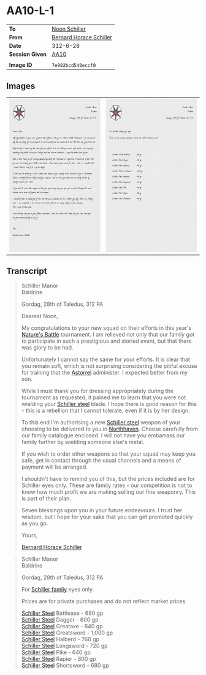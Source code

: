 # AA10-L-1

|||
| --- | --- |
| **To** | [Noon Schiller](../characters/noon-schiller.md) | letter.1
| **From** | [Bernard Horace Schiller](../characters/bernard-horace-schiller.md) |
| **Date** | 312-6-28 |
| **Session Given** | [AA10](../sessions/completed/AA10.md) |
|||
| **Image ID** | `7e982bcd540eccf0` |

## Images

|||
|:---:|:---:|
| <img src="https://raw.githubusercontent.com/jesskelsall/astarus-images/main/letters/7e982bcd540eccf0-1.jpg" height="400" /> | <img src="https://raw.githubusercontent.com/jesskelsall/astarus-images/main/letters/7e982bcd540eccf0-2.jpg" height="400" /> |

## Transcript

> Schiller Manor  
> Baldrine
>
> Gordag, 28th of Taledus, 312 PA
>
> Dearest Noon,
>
> My congratulations to your new squad on their efforts in this year's [Nature's Battle](../mechanics/roleplay/natures-battle.md) tournament. I am relieved not only that our family got to participate in such a prestigious and storied event, but that there was glory to be had.
>
> Unfortunately I cannot say the same for your efforts. It is clear that you remain soft, which is not surprising considering the pitiful excuse for training that the [Astorrel](../organisations/astorrel/astorrel.md) administer. I expected better from my son.
>
> While I must thank you for dressing appropriately during the tournament as requested, it pained me to learn that you were not wielding your [Schiller steel](../items/weapons/schiller-steel.md) blade. I hope there is good reason for this - this is a rebellion that I cannot tolerate, even if it is by her design.
>
> To this end I'm authorising a new [Schiller steel](../items/weapons/schiller-steel.md) weapon of your choosing to be delivered to you in [Northhaven](../places/cities/northhaven.md). Choose carefully from our family catalogue enclosed. I will not have you embarrass our family further by wielding someone else's metal.
>
> If you wish to order other weapons so that your squad may keep you safe, get in contact through the usual channels and a means of payment will be arranged.
>
> I shouldn't have to remind you of this, but the prices included are for Schiller eyes only. These are family rates - our competition is not to know how much profit we are making selling our fine weaponry. This is part of their plan.
>
> Seven blessings upon you in your future endeavours. I trust her wisdom, but I hope for your sake that you can get promoted quickly as you go.
>
> Yours,
>
> [Bernard Horace Schiller](../characters/bernard-horace-schiller.md)

> Schiller Manor  
> Baldrine
>
> Gordag, 28th of Taledus, 312 PA
>
> For [Schiller family](../organisations/schiller-family.md) eyes only.
>
> Prices are for private purchases and do not reflect market prices.
>
> [Schiller Steel](../items/weapons/schiller-steel.md) Battleaxe - 680 gp  
> [Schiller Steel](../items/weapons/schiller-steel.md) Dagger - 600 gp  
> [Schiller Steel](../items/weapons/schiller-steel.md) Greataxe - 840 gp  
> [Schiller Steel](../items/weapons/schiller-steel.md) Greatsword - 1,000 gp  
> [Schiller Steel](../items/weapons/schiller-steel.md) Halberd - 760 gp  
> [Schiller Steel](../items/weapons/schiller-steel.md) Longsword - 720 gp  
> [Schiller Steel](../items/weapons/schiller-steel.md) Pike - 640 gp  
> [Schiller Steel](../items/weapons/schiller-steel.md) Rapier - 800 gp  
> [Schiller Steel](../items/weapons/schiller-steel.md) Shortsword - 680 gp
